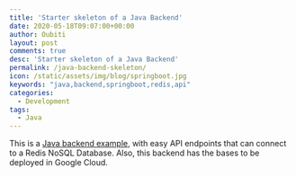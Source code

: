 ```yaml
---
title: 'Starter skeleton of a Java Backend'
date: 2020-05-18T09:07:00+00:00
author: Oubiti
layout: post
comments: true
desc: 'Starter skeleton of a Java Backend'
permalink: /java-backend-skeleton/
icon: /static/assets/img/blog/springboot.jpg
keywords: "java,backend,springboot,redis,api"
categories:
  - Development
tags:
  - Java
---
```



This is a [Java backend example](https://github.com/srbarrios/springboot-redis-skeleton), with easy API endpoints that can connect to a Redis NoSQL Database. 
Also, this backend has the bases to be deployed in Google Cloud.
